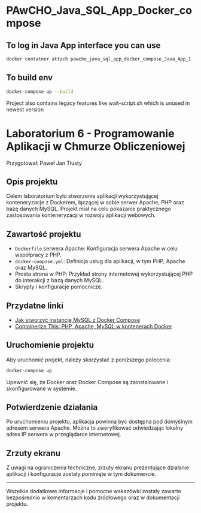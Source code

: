 


# PAwCHO_Java_SQL_App_Docker_compose

## To log in Java App interface you can use

```bash
docker contatner attach pawcho_java_sql_app_docker_compose_Java_App_1

```

## To build env

```bash
docker-compose up --build
```

Project also contains legacy features like wait-script.sh which is unused in newest version


# Laboratorium 6 - Programowanie Aplikacji w Chmurze Obliczeniowej

Przygotował: Paweł Jan Tłusty

## Opis projektu

Celem laboratorium było stworzenie aplikacji wykorzystującej konteneryzacje z Dockerem, łączącej w sobie serwer Apache, PHP oraz bazę danych MySQL. Projekt miał na celu pokazanie praktycznego zastosowania konteneryzacji w rozwoju aplikacji webowych.

## Zawartość projektu

- `Dockerfile` serwera Apache: Konfiguracja serwera Apache w celu współpracy z PHP.
- `docker-compose.yml`: Definicja usług dla aplikacji, w tym PHP, Apache oraz MySQL.
- Prosta strona w PHP: Przykład strony internetowej wykorzystującej PHP do interakcji z bazą danych MySQL.
- Skrypty i konfiguracje pomocnicze.

## Przydatne linki

- [Jak stworzyć instancję MySQL z Docker Compose](https://medium.com/@chrischuck35/how-to-create-a-mysql-instance-with-docker-compose-1598f3cc1bee)
- [Containerize This: PHP, Apache, MySQL w kontenerach Docker](https://www.cloudreach.com/en/technical-blog/containerize-this-how-to-use-php-apache-mysql-within-docker-containers/)

## Uruchomienie projektu

Aby uruchomić projekt, należy skorzystać z poniższego polecenia:

```bash
docker-compose up
```

Upewnić się, że Docker oraz Docker Compose są zainstalowane i skonfigurowane w systemie.

## Potwierdzenie działania

Po uruchomieniu projektu, aplikacja powinna być dostępna pod domyślnym adresem serwera Apache. Można to zweryfikować odwiedzając lokalny adres IP serwera w przeglądarce internetowej.

## Zrzuty ekranu

Z uwagi na ograniczenia techniczne, zrzuty ekranu prezentujące działanie aplikacji i konfiguracje zostały pominięte w tym dokumencie.

---

Wszelkie dodatkowe informacje i pomocne wskazówki zostały zawarte bezpośrednio w komentarzach kodu źródłowego oraz w dokumentacji projektu.
